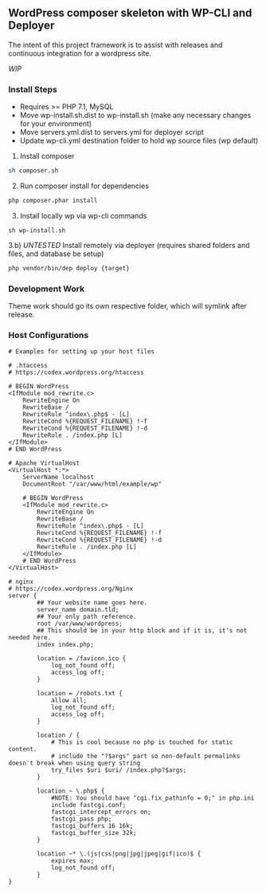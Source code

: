 ## WordPress composer skeleton with WP-CLI and Deployer
The intent of this project framework is to assist with releases and continuous integration for a wordpress site.

*WIP*

### Install Steps
- Requires >= PHP 7.1, MySQL
- Move wp-install.sh.dist to wp-install.sh (make any necessary changes for your environment)
- Move servers.yml.dist to servers.yml for deployer script
- Update wp-cli.yml destination folder to hold wp source files (wp default)

1) Install composer
```bash
sh composer.sh
```
2) Run composer install for dependencies
```bash
php composer.phar install
```
3) Install locally wp via wp-cli commands
```
sh wp-install.sh
```
3.b) *UNTESTED* Install remotely via deployer (requires shared folders and files, and database be setup)
```bash
php vendor/bin/dep deploy {target}
```

### Development Work
Theme work should go its own respective folder, which will symlink after release.

### Host Configurations
```
# Examples for setting up your host files

# .htaccess
# https://codex.wordpress.org/htaccess

# BEGIN WordPress
<IfModule mod_rewrite.c>
    RewriteEngine On
    RewriteBase /
    RewriteRule ^index\.php$ - [L]
    RewriteCond %{REQUEST_FILENAME} !-f
    RewriteCond %{REQUEST_FILENAME} !-d
    RewriteRule . /index.php [L]
</IfModule>
# END WordPress

# Apache VirtualHost
<VirtualHost *:*>
    ServerName localhost
    DocumentRoot "/var/www/html/example/wp"

    # BEGIN WordPress
    <IfModule mod_rewrite.c>
        RewriteEngine On
        RewriteBase /
        RewriteRule ^index\.php$ - [L]
        RewriteCond %{REQUEST_FILENAME} !-f
        RewriteCond %{REQUEST_FILENAME} !-d
        RewriteRule . /index.php [L]
    </IfModule>
    # END WordPress
</VirtualHost>

# nginx
# https://codex.wordpress.org/Nginx
server {
        ## Your website name goes here.
        server_name domain.tld;
        ## Your only path reference.
        root /var/www/wordpress;
        ## This should be in your http block and if it is, it's not needed here.
        index index.php;

        location = /favicon.ico {
            log_not_found off;
            access_log off;
        }

        location = /robots.txt {
            allow all;
            log_not_found off;
            access_log off;
        }

        location / {
            # This is cool because no php is touched for static content.
            # include the "?$args" part so non-default permalinks doesn't break when using query string
            try_files $uri $uri/ /index.php?$args;
        }

        location ~ \.php$ {
            #NOTE: You should have "cgi.fix_pathinfo = 0;" in php.ini
            include fastcgi.conf;
            fastcgi_intercept_errors on;
            fastcgi_pass php;
            fastcgi_buffers 16 16k;
            fastcgi_buffer_size 32k;
        }

        location ~* \.(js|css|png|jpg|jpeg|gif|ico)$ {
            expires max;
            log_not_found off;
        }
}
```